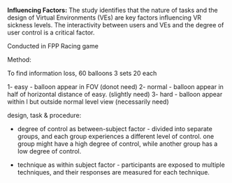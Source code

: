**Influencing Factors:** The study identifies that the nature of tasks and the design of Virtual Environments (VEs) are key factors influencing VR sickness levels. The interactivity between users and VEs and the degree of user control is a critical factor.

Conducted in FPP Racing game

Method:

To find information loss, 60 balloons 3 sets 20 each 

1- easy - balloon appear in FOV (donot need)
2- normal - balloon appear in half of horizontal distance of easy. (slightly need)
3- hard - balloon appear within l but outside normal level view (necessarily need)

design, task & procedure:

- degree of control as between-subject factor - divided into separate groups, and each group experiences a different level of control. one group might have a high degree of control, while another group has a low degree of control.

- technique as within subject factor - participants are exposed to multiple techniques, and their responses are measured for each technique.